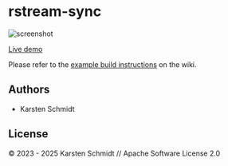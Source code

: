 # rstream-sync

![screenshot](https://raw.githubusercontent.com/thi-ng/umbrella/develop/assets/examples/rstream-sync.png)

[Live demo](http://demo.thi.ng/umbrella/rstream-sync/)

Please refer to the [example build instructions](https://github.com/thi-ng/umbrella/wiki/Example-build-instructions) on the wiki.

## Authors

- Karsten Schmidt

## License

&copy; 2023 - 2025 Karsten Schmidt // Apache Software License 2.0
